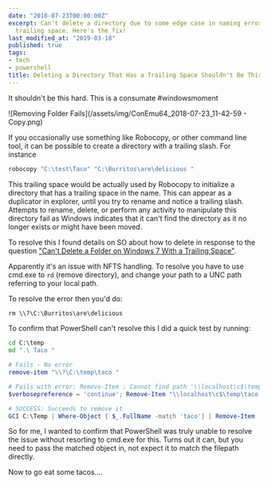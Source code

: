 ```yaml
---
date: "2018-07-23T00:00:00Z"
excerpt: Can't delete a directory due to some edge case in naming errors... like a
  trailing space. Here's the fix!
last_modified_at: "2019-03-18"
published: true
tags:
- tech
- powershell
title: Deleting a Directory That Has a Trailing Space Shouldn't Be This Hard
---
```


It shouldn't be this hard. This is a consumate #windowsmoment

![Removing Folder Fails](/assets/img/ConEmu64_2018-07-23_11-42-59 - Copy.png)

If you occasionally use something like Robocopy, or other command line tool, it can be possible to create a directory with a trailing slash. For instance

```cmd
robocopy "C:\test\Taco" "C:\Burritos\are\delicious "
```

This trailing space would be actually used by Robocopy to initialize a directory that has a trailing space in the name. This can appear as a duplicator in explorer, until you try to rename and notice a trailing slash. Attempts to rename, delete, or perform any activity to manipulate this directory fail as Windows indicates that it can't find the directory as it no longer exists or might have been moved.

To resolve this I found details on SO about how to delete in response to the question ["Can't Delete a Folder on Windows 7 With a Trailing Space"](https://stackoverflow.com/a/21074385).

Apparently it's an issue with NFTS handling. To resolve you have to use cmd.exe to `rd` (remove directory), and change your path to a UNC path referring to your local path.

To resolve the error then you'd do:

```cmd
rm \\?\C:\Burritos\are\delicious
```

To confirm that PowerShell can't resolve this I did a quick test by running:

```cmd
cd C:\temp
md ".\ Taco "
```

```powershell
# Fails - No error
remove-item "\\?\C:\temp\taco "

# Fails with error: Remove-Item : Cannot find path '\\localhost\c$\temp\taco ' because it does not exist.
$verbosepreference = 'continue'; Remove-Item "\\localhost\c$\temp\taco "

# SUCCESS: Succeeds to remove it
GCI C:\Temp | Where-Object { $_.FullName -match 'taco'} | Remove-Item
```

So for me, I wanted to confirm that PowerShell was truly unable to resolve the issue without resorting to cmd.exe for this. Turns out it can, but you need to pass the matched object in, not expect it to match the filepath directly.

Now to go eat some tacos....
